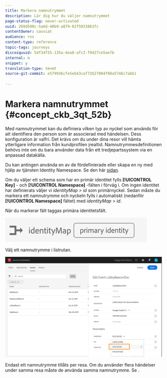 ```yaml
---
title: Markera namnutrymmet
description: Lär dig hur du väljer namnutrymmet
page-status-flag: never-activated
uuid: 269d590c-5a6d-40b9-a879-02f5033863fc
contentOwner: sauviat
audience: rns
content-type: reference
topic-tags: journeys
discoiquuid: 5df34f55-135a-4ea8-afc2-f9427ce5ae7b
internal: n
snippet: y
translation-type: tm+mt
source-git-commit: e579936cfe5eb43caf72627004f98a5746c7abb1

---
```



# Markera namnutrymmet {#concept_ckb_3qt_52b}

Med namnutrymmet kan du definiera vilken typ av nyckel som används för att identifiera den person som är associerad med händelsen. Dess konfiguration är valfri. Det krävs om du under dina resor vill hämta ytterligare information från kundprofilen [i](https://docs.adobe.com/content/help/en/experience-platform/profile/home.html)realtid. Namnutrymmesdefinitionen behövs inte om du bara använder data från ett tredjepartssystem via en anpassad datakälla.

Du kan antingen använda en av de fördefinierade eller skapa en ny med hjälp av tjänsten Identity Namespace. Se den här [sidan](https://docs.adobe.com/content/help/en/experience-platform/identity/home.html).

Om du väljer ett schema som har en primär identitet fylls **[!UICONTROL Key]** - och **[!UICONTROL Namespace]** -fälten i förväg i. Om ingen identitet har definierats väljer vi _identityMap > id_ som primärnyckel. Sedan måste du markera ett namnutrymme och nyckeln fylls i automatiskt (nedanför **[!UICONTROL Namespace]** fältet) med _identityMap > id_.

När du markerar fält taggas primära identitetsfält.

![](../assets/primary-identity.png)


Välj ett namnutrymme i listrutan.

![](../assets/journey17.png)

Endast ett namnutrymme tillåts per resa. Om du använder flera händelser under samma resa måste de använda samma namnutrymme. Se [](../building-journeys/journey.md).
